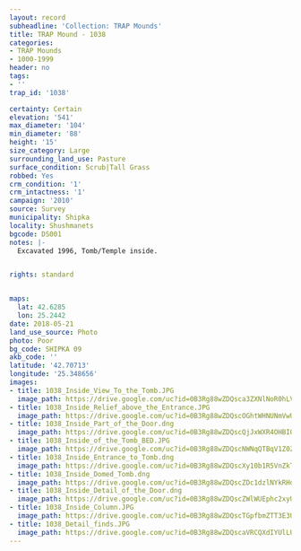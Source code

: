 ```yaml
---
layout: record
subheadline: 'Collection: TRAP Mounds'
title: TRAP Mound - 1038
categories:
- TRAP Mounds
- 1000-1999
header: no
tags:
- ''
trap_id: '1038'

certainty: Certain
elevation: '541'
max_diameter: '104'
min_diameter: '88'
height: '15'
size_category: Large
surrounding_land_use: Pasture
surface_condition: Scrub|Tall Grass
robbed: Yes
crm_condition: '1'
crm_intactness: '1'
campaign: '2010'
source: Survey
municipality: Shipka
locality: Shushmanets
bgcode: DS001
notes: |-
  Excavated 1996, Tomb/Temple inside.


rights: standard


maps:
  lat: 42.6285
  lon: 25.2442
date: 2018-05-21
land_use_source: Photo
photo: Poor
bg_code: SHIPKA 09
akb_code: ''
latitude: '42.70713'
longitude: '25.348656'
images:
- title: 1038_Inside_View_To_the_Tomb.JPG
  image_path: https://drive.google.com/uc?id=0B3Rg88wZDQsca3ZXNlNoR0hLVDQ
- title: 1038_Inside_Relief_above_the_Entrance.JPG
  image_path: https://drive.google.com/uc?id=0B3Rg88wZDQscOGhtWHNUNmVwUDA
- title: 1038_Inside_Part_of_the_Door.dng
  image_path: https://drive.google.com/uc?id=0B3Rg88wZDQscQjJxWXR4OHBIQ00
- title: 1038_Inside_of_the_Tomb_BED.JPG
  image_path: https://drive.google.com/uc?id=0B3Rg88wZDQscNWNqQTBqV1Z0ZUE
- title: 1038_Inside_Entrance_to_Tomb.dng
  image_path: https://drive.google.com/uc?id=0B3Rg88wZDQscXy10b1R5VnZkTjA
- title: 1038_Inside_Domed_Tomb.dng
  image_path: https://drive.google.com/uc?id=0B3Rg88wZDQscZDc1dzlNYkRHdlE
- title: 1038_Inside_Detail_of_the_Door.dng
  image_path: https://drive.google.com/uc?id=0B3Rg88wZDQscZWlWUEphc2xyUFE
- title: 1038_Inside_Column.JPG
  image_path: https://drive.google.com/uc?id=0B3Rg88wZDQscTGpfbmZTT3E3U2c
- title: 1038_Detail_finds.JPG
  image_path: https://drive.google.com/uc?id=0B3Rg88wZDQscaVRCQXdIYUlLUmM
---
```

